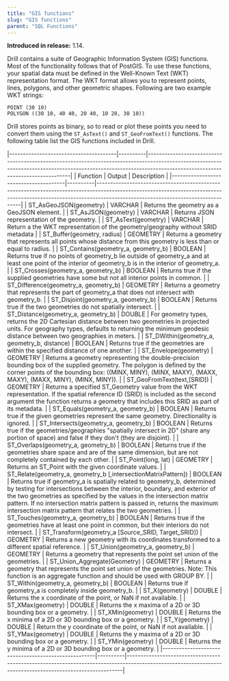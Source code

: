 ```yaml
---
title: "GIS functions"
slug: "GIS functions"
parent: "SQL Functions"
---
```


**Introduced in release:** 1.14.

Drill contains a suite of Geographic Information System (GIS) functions. Most of the functionality follows that of PostGIS.  To use these functions, your spatial data must be defined in the Well-Known Text (WKT) representation format.  The WKT format allows you to represent points, lines, polygons, and other geometric shapes. Following are two example WKT strings:

```
POINT (30 10)
POLYGON ((30 10, 40 40, 20 40, 10 20, 30 10))
```

Drill stores points as binary, so to read or plot these points you need to convert them using the `ST_AsText()` and `ST_GeoFromText()` functions.  The following table list the GIS functions included in Drill.

|---------------------------------------|----------|--------------------------------------------------------------------------------------------------------------------------------------------------------------------------------------------------------------|
| Function                              | Output   | Description                                                                                                                                                                                                  |
|---------------------------------------|----------|--------------------------------------------------------------------------------------------------------------------------------------------------------------------------------------------------------------|
| ST_AsGeoJSON(geometry)                | VARCHAR  | Returns the geometry as a GeoJSON element.                                                                                                                                                                   |
| ST_AsJSON(geometry)                   | VARCHAR  | Returns JSON representation of the geometry.                                                                                                                                                                 |
| ST_AsText(geometry)                   | VARCHAR  | Return a the WKT representation of the geometry/geography without SRID metadata                                                                                                                              |
| ST_Buffer(geometry, radius)           | GEOMETRY | Returns a geometry that represents all points whose distance from this geometry is less than or equal to radius.                                                                                             |
| ST_Contains(geometry_a, geometry_b)   | BOOLEAN  | Returns true if no points of geometry_b lie outside of geometry_a and at least one point of the interior of geometry_b is in the interior of geometry_a.                                                     |
| ST_Crosses(geometry_a, geometry_b)    | BOOLEAN  | Returns true if the supplied geometries have some but not all interior points in common.                                                                                                                     |
| ST_Difference(geometry_a, geometry_b) | GEOMETRY | Returns a geometry that represents the part of geometry_a that does not intersect with geometry_b.                                                                                                           |
| ST_Disjoint(geometry_a, geometry_b)   | BOOLEAN  | Returns true if the two geometries do not spatially intersect.                                                                                                                                               |
| ST_Distance(geometry_a, geometry_b)   | DOUBLE   | For geometry types, returns the 2D Cartesian distance between two geometries in projected units. For geography types, defaults to returning the minimum geodesic distance between two geographies in meters. |
| ST_DWithin(geometry_a, geometry_b,
			distance)                     | BOOLEAN  | Returns true if the geometries are within the specified distance of one another.                                                                                                                                                                                                                                                                                             |
| ST_Envelope(geometry)                 | GEOMETRY | Returns a geometry representing the double-precision bounding box of the supplied geometry. The polygon is defined by the corner points of the bounding box: ((MINX, MINY), (MINX, MAXY), (MAXX, MAXY), (MAXX, MINY), (MINX, MINY)). |
| ST_GeoFromText(text,[SRID])           | GEOMETRY | Returns a specified ST_Geometry value from the WKT representation. If the spatial reference ID (SRID) is included as the second argument the function returns a geometry that includes this SRID as part of its metadata.            |
| ST_Equals(geometry_a, geometry_b)     | BOOLEAN  | Returns true if the given geometries represent the same geometry. Directionality is ignored.                                                                                                                                         |
| ST_Intersects(geometry_a, geometry_b) | BOOLEAN  | Returns true if the geometries/geographies "spatially intersect in 2D" (share any portion of space) and false if they don't (they are disjoint).                                                                                     |
| ST_Overlaps(geometry_a, geometry_b)   | BOOLEAN  | Returns true if the geometries share space and are of the same dimension, but are not completely contained by each other.                                                                                                            |
| ST_Point(long, lat)                   | GEOMETRY | Returns an ST_Point with the given coordinate values.                                                                                                                                                                                |
| ST_Relate(geometry_a, geometry_b
			[,intersectionMatrixPattern]) | BOOLEAN  | Returns true if geometry_a is spatially related to geometry_b, determined by testing for intersections between the interior, boundary, and exterior of the two geometries as specified by the values in the intersection matrix pattern. If no intersection matrix pattern is passed in, returns the maximum intersection matrix pattern that relates the two geometries. |
| ST_Touches(geometry_a, geometry_b)                  | BOOLEAN  | Returns true if the geometries have at least one point in common, but their interiors do not intersect.                                                  |
| ST_Transform(geometry_a [Source_SRID, Target_SRID]) | GEOMETRY | Returns a new geometry with its coordinates transformed to a different spatial reference.                                                                |
| ST_Union(geometry_a, geometry_b)                    | GEOMETRY | Returns a geometry that represents the point set union of the geometries.                                                                                |
| ST_Union_Aggregate(Geometry)                        | GEOMETRY | Returns a geometry that represents the point set union of the geometries. Note: This function is an aggregate function and should be used with GROUP BY. |
| ST_Within(geometry_a, geometry_b)                   | BOOLEAN  | Returns true if geometry_a is completely inside geometry_b.                                                                                              |
| ST_X(geometry)                                      | DOUBLE   | Returns the x coordinate of the point, or NaN if not available.                                                                                          |
| ST_XMax(geometry)                                   | DOUBLE   | Returns the x maxima of a 2D or 3D bounding box or a geometry.                                                                                           |
| ST_XMin(geometry)                                   | DOUBLE   | Returns the x minima of a 2D or 3D bounding box or a geometry.                                                                                           |
| ST_Y(geometry)                                      | DOUBLE   | Return the y coordinate of the point, or NaN if not available.                                                                                           |
| ST_YMax(geometry)                                   | DOUBLE   | Returns the y maxima of a 2D or 3D bounding box or a geometry.                                                                                           |
| ST_YMin(geometry)                                   | DOUBLE   | Returns the y minima of a 2D or 3D bounding box or a geometry.                                                                                           |
|-----------------------------------------------------|----------|----------------------------------------------------------------------------------------------------------------------------------------------------------|

